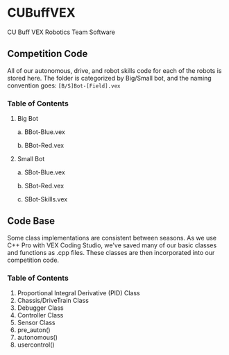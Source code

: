 # CUBuffVEX
CU Buff VEX Robotics Team Software

## Competition Code
All of our autonomous, drive, and robot skills code for each of the robots is stored here. The folder
is categorized by Big/Small bot, and the naming convention goes:
```[B/S]Bot-[Field].vex```
### Table of Contents
1. Big Bot

	a. BBot-Blue.vex
  
	b. BBot-Red.vex
  
2. Small Bot

	a. SBot-Blue.vex
  
	b. SBot-Red.vex
  
	c. SBot-Skills.vex
  
## Code Base
Some class implementations are consistent between seasons. As we use C++ Pro with VEX Coding Studio, 
we've saved many of our basic classes and functions as .cpp files. These classes are then incorporated
into our competition code.
### Table of Contents
1. Proportional Integral Derivative (PID) Class
2. Chassis/DriveTrain Class
3. Debugger Class
4. Controller Class
5. Sensor Class
6. pre_auton()
7. autonomous()
8. usercontrol()
